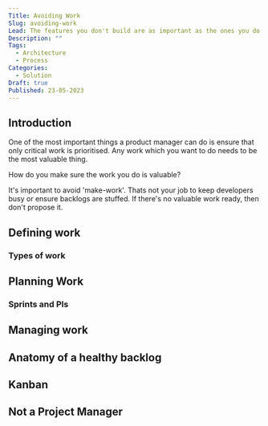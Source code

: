 ```yaml
---
Title: Avoiding Work
Slug: avoiding-work
Lead: The features you don't build are as important as the ones you do
Description: ""
Tags:
  - Architecture
  - Process
Categories:
  - Solution
Draft: true
Published: 23-05-2023
---
```

## Introduction

One of the most important things a product manager can do is ensure that only critical work is prioritised. Any work which you want to do needs to be the most valuable thing.

How do you make sure the work you do is valuable?

It's important to avoid 'make-work'. Thats not your job to keep developers busy or ensure backlogs are stuffed. If there's no valuable work ready, then don't propose it.

## Defining work

### Types of work

## Planning Work

### Sprints and PIs

## Managing work

## Anatomy of a healthy backlog

## Kanban

## Not a Project Manager
